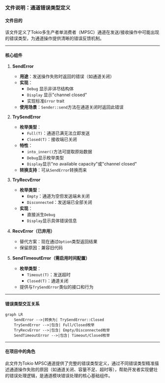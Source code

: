 ### 文件说明：通道错误类型定义

#### 文件目的
该文件定义了Tokio多生产者单消费者（MPSC）通道在发送/接收操作中可能出现的错误类型，为通道操作提供清晰的错误反馈机制。

---

#### 核心组件

1. **SendError<T>**
   - **用途**：发送操作失败时返回的错误（如通道关闭）
   - **实现**：
     - `Debug` 显示非详尽结构体
     - `Display` 显示"channel closed"
     - 实现标准`Error` trait
   - **使用场景**：`Sender::send`方法在通道关闭时返回此错误

2. **TrySendError<T>**
   - **枚举类型**：
     - `Full(T)`：通道已满无法立即发送
     - `Closed(T)`：接收端已关闭
   - **特性**：
     - `into_inner()`方法可提取原始数据
     - `Debug`显示枚举类型
     - `Display`显示"no available capacity"或"channel closed"
   - **转换支持**：可从`SendError`转换而来

3. **TryRecvError**
   - **枚举类型**：
     - `Empty`：通道为空但发送端未关闭
     - `Disconnected`：发送端已全部关闭
   - **实现**：
     - 直接派生`Debug`
     - `Display`显示具体错误信息

4. **RecvError（已弃用）**
   - 替代方案：现在通过`Option`类型返回结果
   - 保留原因：兼容旧代码

5. **SendTimeoutError<T>（需启用时间配置）**
   - **枚举类型**：
     - `Timeout(T)`：发送超时
     - `Closed(T)`：通道关闭
   - 提供与`TrySendError`类似的接口和行为

---

#### 错误类型交互关系
```mermaid
graph LR
    SendError -->|转换为| TrySendError::Closed
    TrySendError -->|包含| Full/Closed枚举
    TryRecvError -->|包含| Empty/Disconnected枚举
    SendTimeoutError -->|包含| Timeout/Closed枚举
```

---

#### 在项目中的角色
此文件为Tokio MPSC通道提供了完整的错误类型定义，通过不同错误类型精准描述通道操作失败的原因（如通道关闭、容量不足、超时等），帮助开发者实现健壮的错误处理逻辑，是通道模块错误处理的核心基础组件。
